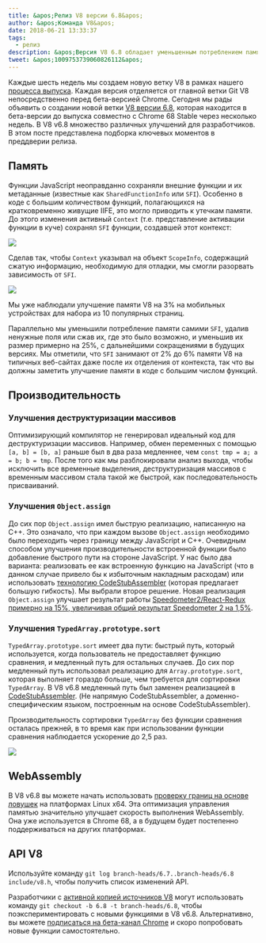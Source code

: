 ```yaml
---
title: &apos;Релиз V8 версии 6.8&apos;
author: &apos;Команда V8&apos;
date: 2018-06-21 13:33:37
tags:
  - релиз
description: &apos;Версия V8 6.8 обладает уменьшенным потреблением памяти и несколькими улучшениями производительности.&apos;
tweet: &apos;1009753739060826112&apos;
---
```

Каждые шесть недель мы создаем новую ветку V8 в рамках нашего [процесса выпуска](/docs/release-process). Каждая версия отделяется от главной ветки Git V8 непосредственно перед бета-версией Chrome. Сегодня мы рады объявить о создании новой ветки [V8 версии 6.8](https://chromium.googlesource.com/v8/v8.git/+log/branch-heads/6.8), которая находится в бета-версии до выпуска совместно с Chrome 68 Stable через несколько недель. В V8 v6.8 множество различных улучшений для разработчиков. В этом посте представлена подборка ключевых моментов в преддверии релиза.

<!--truncate-->
## Память

Функции JavaScript неоправданно сохраняли внешние функции и их метаданные (известные как `SharedFunctionInfo` или `SFI`). Особенно в коде с большим количеством функций, полагающихся на кратковременно живущие IIFE, это могло приводить к утечкам памяти. До этого изменения активный `Context` (т.е. представление активации функции в куче) сохранял `SFI` функции, создавшей этот контекст:

![](/_img/v8-release-68/context-jsfunction-before.svg)

Сделав так, чтобы `Context` указывал на объект `ScopeInfo`, содержащий сжатую информацию, необходимую для отладки, мы смогли разорвать зависимость от `SFI`.

![](/_img/v8-release-68/context-jsfunction-after.svg)

Мы уже наблюдали улучшение памяти V8 на 3% на мобильных устройствах для набора из 10 популярных страниц.

Параллельно мы уменьшили потребление памяти самими `SFI`, удалив ненужные поля или сжав их, где это было возможно, и уменьшив их размер примерно на 25%, с дальнейшими сокращениями в будущих версиях. Мы отметили, что `SFI` занимают от 2% до 6% памяти V8 на типичных веб-сайтах даже после их отделения от контекста, так что вы должны заметить улучшение памяти в коде с большим числом функций.

## Производительность

### Улучшения деструктуризации массивов

Оптимизирующий компилятор не генерировал идеальный код для деструктуризации массивов. Например, обмен переменных с помощью `[a, b] = [b, a]` раньше был в два раза медленнее, чем `const tmp = a; a = b; b = tmp`. После того как мы разблокировали анализ выхода, чтобы исключить все временные выделения, деструктуризация массивов с временным массивом стала такой же быстрой, как последовательность присваиваний.

### Улучшения `Object.assign`

До сих пор `Object.assign` имел быструю реализацию, написанную на C++. Это означало, что при каждом вызове `Object.assign` необходимо было переходить через границу между JavaScript и C++. Очевидным способом улучшения производительности встроенной функции было добавление быстрого пути на стороне JavaScript. У нас было два варианта: реализовать ее как встроенную функцию на JavaScript (что в данном случае привело бы к избыточным накладным расходам) или использовать [технологию CodeStubAssembler](/blog/csa) (которая предлагает большую гибкость). Мы выбрали второе решение. Новая реализация `Object.assign` улучшает результат работы [Speedometer2/React-Redux примерно на 15%, увеличивая общий результат Speedometer 2 на 1,5%](https://chromeperf.appspot.com/report?sid=d9ea9a2ae7cd141263fde07ea90da835cf28f5c87f17b53ba801d4ac30979558&start_rev=550155&end_rev=552590).

### Улучшения `TypedArray.prototype.sort`

`TypedArray.prototype.sort` имеет два пути: быстрый путь, который используется, когда пользователь не предоставляет функцию сравнения, и медленный путь для остальных случаев. До сих пор медленный путь использовал реализацию для `Array.prototype.sort`, которая выполняет гораздо больше, чем требуется для сортировки `TypedArray`. В V8 v6.8 медленный путь был заменен реализацией в [CodeStubAssembler](/blog/csa). (Не напрямую CodeStubAssembler, а доменно-специфическим языком, построенным на основе CodeStubAssembler).

Производительность сортировки `TypedArray` без функции сравнения осталась прежней, в то время как при использовании функции сравнения наблюдается ускорение до 2,5 раз.

![](/_img/v8-release-68/typedarray-sort.svg)

## WebAssembly

В V8 v6.8 вы можете начать использовать [проверку границ на основе ловушек](https://docs.google.com/document/d/17y4kxuHFrVxAiuCP_FFtFA2HP5sNPsCD10KEx17Hz6M/edit) на платформах Linux x64. Эта оптимизация управления памятью значительно улучшает скорость выполнения WebAssembly. Она уже используется в Chrome 68, а в будущем будет постепенно поддерживаться на других платформах.

## API V8

Используйте команду `git log branch-heads/6.7..branch-heads/6.8 include/v8.h`, чтобы получить список изменений API.

Разработчики с [активной копией источников V8](/docs/source-code#using-git) могут использовать команду `git checkout -b 6.8 -t branch-heads/6.8`, чтобы поэкспериментировать с новыми функциями в V8 v6.8. Альтернативно, вы можете [подписаться на бета-канал Chrome](https://www.google.com/chrome/browser/beta.html) и скоро попробовать новые функции самостоятельно.
